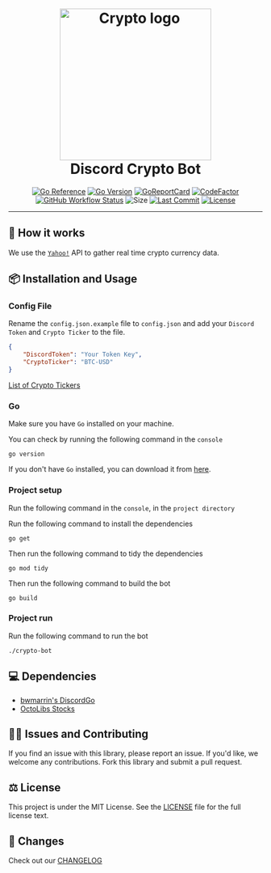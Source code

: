 <div align="center">
	<h1><img alt="Crypto logo" src="https://github.com/octodiscord/crypto-bot/blob/main/cryptocurrency.png" height="300" /><br />
		Discord Crypto Bot
	</h1>

[![Go Reference](https://pkg.go.dev/badge/octodiscord/crypto-bot.svg)](https://pkg.go.dev/github.com/octodiscord/crypto-bot) [![Go Version](https://img.shields.io/github/go-mod/go-version/octodiscord/crypto-bot)](https://go.dev/) [![GoReportCard](https://goreportcard.com/badge/github.com/octodiscord/crypto-bot)](https://goreportcard.com/report/github.com/octodiscord/crypto-bot) [![CodeFactor](https://www.codefactor.io/repository/github/octodiscord/crypto-bot/badge)](https://www.codefactor.io/repository/github/octodiscord/crypto-bot) [![GitHub Workflow Status](https://img.shields.io/github/actions/workflow/status/octodiscord/crypto-bot/.github/workflows/go.yml)](https://github.com/octodiscord/crypto-bot/blob/main/.github/workflows/go.yml) ![Size](https://img.shields.io/github/languages/code-size/octodiscord/crypto-bot) [![Last Commit](https://img.shields.io/github/last-commit/octodiscord/crypto-bot)](https://github.com/octodiscord/crypto-bot/commits/main) [![License](https://img.shields.io/github/license/octodiscord/crypto-bot)](https://github.com/octodiscord/crypto-bot/blob/main/LICENSE)

</div>
<hr/>

## 🌟 How it works

We use the [`Yahoo!`](https://finance.yahoo.com/crypto/) API to gather real time crypto currency data.

## 📦 Installation and Usage

### Config File

Rename the `config.json.example` file to `config.json` and add your `Discord Token` and `Crypto Ticker` to the file.

```json
{
	"DiscordToken": "Your Token Key",
	"CryptoTicker": "BTC-USD"
}
```

[List of Crypto Tickers](https://finance.yahoo.com/crypto/)

### Go

Make sure you have `Go` installed on your machine.

You can check by running the following command in the `console`

```plain
go version
```

If you don't have `Go` installed, you can download it from [here](https://go.dev/dl/).

### Project setup

Run the following command in the `console`, in the `project directory`

Run the following command to install the dependencies

```plain
go get
```

Then run the following command to tidy the dependencies

```plain
go mod tidy
```

Then run the following command to build the bot

```plain
go build
```

### Project run

Run the following command to run the bot

```plain
./crypto-bot
```

## 💻 Dependencies

- [bwmarrin's DiscordGo](https://github.com/bwmarrin/discordgo)
- [OctoLibs Stocks](https://github.com/octolibs/stocks)

## 🙇‍♂️ Issues and Contributing

If you find an issue with this library, please report an issue. If you'd
like, we welcome any contributions. Fork this library and submit a pull
request.

## ⚖️ License

This project is under the MIT License. See the [LICENSE](https://github.com/octodiscord/crypto-bot/blob/main/LICENSE) file for the full license text.

## 📜 Changes

Check out our [CHANGELOG](https://github.com/octodiscord/crypto-bot/blob/main/CHANGELOG.md)
